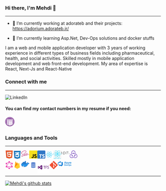 ### Hi there, I'm Mehdi 👋

---

 - 🔭 I’m currently working at adorateb and their projects: 
  https://adorium.adorateb.ir/
  
 - 🌱 I’m currently learning Asp.Net, Dev-Ops solutions and docker stuffs

I am a web and mobile application developer with 3 years of working
experience in different types of business fields including pharmaceutical, health, and
social activities. Skilled mostly in mobile application development and web front-end
development. My area of expertise is React, Next-Js and React-Native


### Connect with me

---

[<img align="left" alt="LinkedIn" width="80" src="https://github.com/mmttt89/mmttt89/blob/main/images/linkedin_logo.ico" />](https://www.linkedin.com/in/mehdi-taghdisi-167203173/)

<br/>

#### You can find my contact numbers in my resume if you need:
[<img align="left" alt="LinkedIn" width="30px" src="https://github.com/mmttt89/mmttt89/blob/main/images/resume_1.png" />](https://github.com/mmttt89/mmttt89/blob/main/Mehdi%20Resume.pdf)


<br />
<br />

### Languages and Tools

---

<img align="left" alt="HTML5" width="26px" src="https://github.com/mmttt89/mmttt89/blob/main/images/Html_logo.png" />
<img align="left" alt="CSS" width="26px" src="https://github.com/mmttt89/mmttt89/blob/main/images/css_logo.png" />
<img align="left" alt="Sass" width="26px" src="https://github.com/mmttt89/mmttt89/blob/main/images/sass_logo.png" />
<img align="left" alt="JS" width="26px" src="https://github.com/mmttt89/mmttt89/blob/main/images/javascript.svg.png" />
<img align="left" alt="TS" width="26px" src="https://github.com/mmttt89/mmttt89/blob/main/images/ts_logo.svg.png" />
<img align="left" alt="React" width="26px" src="https://github.com/mmttt89/mmttt89/blob/main/images/react_logo.png" />
<img align="left" alt="ReactNative" width="26px" src="https://github.com/mmttt89/mmttt89/blob/main/images/RN_logo.png" />
<img align="left" alt="NextJs" width="26px" src="https://github.com/mmttt89/mmttt89/blob/main/images/Nextjs_logogo.svg.png" />
<img align="left" alt="Redux" width="26px" src="https://github.com/mmttt89/mmttt89/blob/main/images/redux_logo.png" />

<br />
<br />


<img align="left" alt="Graphql" width="26px" src="https://github.com/mmttt89/mmttt89/blob/main/images/graphql_logo.png" />   
<img align="left" alt="Firebase" width="26px" src="https://github.com/mmttt89/mmttt89/blob/main/images/firebase_logo.png" />
<img align="left" alt="Docker" width="26px" src="https://github.com/mmttt89/mmttt89/blob/main/images/docker-logo.png" />
<img align="left" alt="SQL" width="26px" src="https://github.com/mmttt89/mmttt89/blob/main/images/SQL_logo.png" />
<img align="left" alt="TFS" width="40px" src="https://github.com/mmttt89/mmttt89/blob/main/images/tfs_logo.png" />
<img align="left" alt="Git" width="26px" src="https://github.com/mmttt89/mmttt89/blob/main/images/Git_logo.png" />
<img align="left" alt="Azure" width="45px" src="https://github.com/mmttt89/mmttt89/blob/main/images/Azure-DevOps.jpeg" />

<br />
<br />

---

[![Mehdi's github stats](https://github-readme-stats.vercel.app/api?username=mmttt89)](https://github.com/mmttt89/github-readme-stats)
